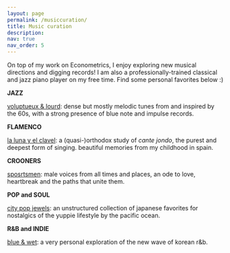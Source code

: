 ```yaml
---
layout: page
permalink: /musiccuration/
title: Music curation
description:
nav: true
nav_order: 5
---
```

On top of my work on Econometrics, I enjoy exploring new musical directions and digging records! I am also a professionally-trained classical and jazz piano player on my free time. Find some personal favorites below :)

**JAZZ**

[voluptueux & lourd](https://open.spotify.com/playlist/3mkrBtfsRoZEKH4tCQHFzJ?si=dc068f9904884c21): dense but mostly melodic tunes from and inspired by the 60s, with a strong presence of blue note and impulse records.

**FLAMENCO**

[la luna y el clavel](https://open.spotify.com/playlist/6VL5SwWTtXcSMzrNFsOgg5?si=09fa79ee0b22495e): a (quasi-)orthodox study of *cante jondo*, the purest and deepest form of singing. beautiful memories from my childhood in spain.

**CROONERS**

[sposrtsmen](https://open.spotify.com/playlist/08k2xiyxy8Ku8omOAwpa6D?si=487e232cec1b4b31): male voices from all times and places, an ode to love, heartbreak and the paths that unite them.

**POP and SOUL**

[city pop jewels](https://open.spotify.com/playlist/3rOQJJq8KL8FFf9vBzv0US?si=0fa4a97ed1f745e0): an unstructured collection of japanese favorites for nostalgics of the yuppie lifestyle by the pacific ocean.

**R&B and INDIE**

[blue & wet](https://open.spotify.com/playlist/78MK1AUVZ7bocxK5XgEjzX?si=ux-qXUGMQ_yevvvxofxkqw&pi=e-hgsSFml7Rsu7): a very personal exploration of the new wave of korean r&b.



